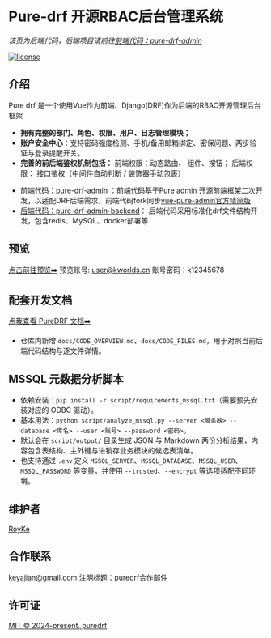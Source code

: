 <h1>Pure-drf 开源RBAC后台管理系统</h1>

*该页为后端代码，后端项目请前往[前端代码：pure-drf-admin](https://github.com/immrk/pure-drf-admin)*

[![license](https://img.shields.io/github/license/pure-admin/vue-pure-admin.svg)](LICENSE)

## 介绍

Pure drf 是一个使用Vue作为前端、Django(DRF)作为后端的RBAC开源管理后台框架

- **拥有完整的部门、角色、权限、用户、日志管理模块；**
- **账户安全中心**：支持密码强度检测、手机/备用邮箱绑定、密保问题、两步验证与登录提醒开关。
- **完善的前后端鉴权机制包括：**
  前端权限：动态路由、 组件、按钮；
  后端权限： 接口鉴权（中间件自动判断 / 装饰器手动包裹）

* [前端代码：pure-drf-admin](https://github.com/immrk/pure-drf-admin) ：前端代码基于[Pure admin](https://pure-admin.cn/) 开源前端框架二次开发，以适配DRF后端需求，前端代码fork同步[vue-pure-admin官方精简版](https://github.com/pure-admin/pure-admin-thin)
* [后端代码：pure-drf-admin-backend](https://github.com/immrk/pure-drf-admin-backend)： 后端代码采用标准化drf文件结构开发，包含redis、MySQL、docker部署等

## 预览

[点击前往预览➡️](https://puredrf.kworlds.cn)
预览账号: user@kworlds.cn
账号密码：k12345678

## 配套开发文档

[点我查看 PureDRF 文档➡️](https://puredrf.kworlds.cn/docs/)

- 仓库内新增 `docs/CODE_OVERVIEW.md`、`docs/CODE_FILES.md`，用于对照当前后端代码结构与逐文件详情。

## MSSQL 元数据分析脚本

- 依赖安装：`pip install -r script/requirements_mssql.txt`（需要预先安装对应的 ODBC 驱动）。
- 基本用法：`python script/analyze_mssql.py --server <服务器> --database <库名> --user <账号> --password <密码>`。
- 默认会在 `script/output/` 目录生成 JSON 与 Markdown 两份分析结果，内容包含表结构、主外键与进销存业务模块的候选表清单。
- 也支持通过 `.env` 定义 `MSSQL_SERVER`、`MSSQL_DATABASE`、`MSSQL_USER`、`MSSQL_PASSWORD` 等变量，并使用 `--trusted`、`--encrypt` 等选项适配不同环境。

## 维护者

[RoyKe](https://github.com/immrk)

## 合作联系

keyajian@gmail.com
注明标题：puredrf合作邮件

## 许可证

[MIT © 2024-present, puredrf](./LICENSE)
